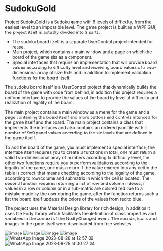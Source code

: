 # SudokuGold

Project SudokuGold is a Sudoku game with 6 levels of difficulty, from the easiest level to an impossible level.
The game project is built as a WPF GUI, the project itself is actually divided into 3 parts.

- The sudoku board itself is a separate UserControl project intended for reuse.
- Main project, which contains a main window and a page on which the board of the game sits as a component.
- Special interfaces that require an implementation that will provide board values according to difficulty level and receiving board values of a two-dimensional array of size 9x9, and in addition to implement validation functions for the board itself.

The sudoku board itself is a UserControl project that dynamically builds the board of the game with code from behind, in addition this project requires a uniform interface to provide the values of the board by level of difficulty and realization of legality of the board.

The main project contains a main window as a menu for the game and a page containing the board itself and more buttons and controls intended for the game itself and the board.
The main project contains a class that implements the interfaces and also contains an ordered json file with a number of 9x9 panel values according to the six levels that are defined in the game itself.

To add the board of the game, you must implement a special interface, the interface itself requires you to create 3 functions in total, one must return a valid two-dimensional array of numbers according to difficulty level, the other two functions require you to perform validations according to the legality of the game, one must return If the value entered into any cell in the table is correct, that means checking according to the legality of the game, according to row/column and submatrix in which the cell is located.
The second function requires returning a list of row and column indexes, if values in a row or column or in a sub-matrix are colored red due to a mistake made by the user during the game, after the function returns such a list the board itself updates the colors of the values from red to blue.

The project uses the Material Design library for rich design, in addition it uses the Fody library which facilitates the definition of class properties and variables in the context of the NotifyChanged event.
The sounds, icons and images in the game itself were downloaded from free websites.


![image](https://github.com/elad770/SudokuGold/assets/73057751/8f103553-4b14-4774-a643-44270a02d4b6)
![image](https://github.com/elad770/SudokuGold/assets/73057751/7dcef590-e0ad-4cf0-af75-24ac7a48f2eb)
![image](https://github.com/elad770/SudokuGold/assets/73057751/c1732fe2-7219-4218-bf32-6f2a78f356f8)
![image](https://github.com/elad770/SudokuGold/assets/73057751/9f8cf214-deb7-49ed-a026-d61ea49d9481)
![WhatsApp Image 2023-08-28 at 12 57 09](https://github.com/elad770/SudokuGold/assets/73057751/8e1a050f-70ff-4ea2-a64d-0881897e3d03)
![WhatsApp Image 2023-08-28 at 00 27 04](https://github.com/elad770/SudokuGold/assets/73057751/6d0e0a01-2425-46a8-a962-7d20b7915042)


